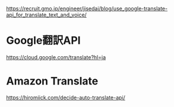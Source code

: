 https://recruit.gmo.jp/engineer/jisedai/blog/use_google-translate-api_for_translate_text_and_voice/

# Google翻訳API

https://cloud.google.com/translate?hl=ja


# Amazon Translate
https://hiromiick.com/decide-auto-translate-api/
